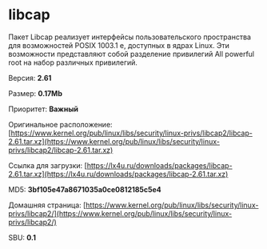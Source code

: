 # libcap

Пакет Libcap реализует интерфейсы пользовательского пространства для возможностей POSIX 1003.1 e, доступных в ядрах Linux. Эти возможности представляют собой разделение привилегий All powerful root на набор различных привилегий.

Версия: **2.61**

Размер: **0.17Mb**

Приоритет: **Важный**

Оригинальное расположение: [https://www.kernel.org/pub/linux/libs/security/linux-privs/libcap2/libcap-2.61.tar.xz](https://www.kernel.org/pub/linux/libs/security/linux-privs/libcap2/libcap-2.61.tar.xz)

Ссылка для загрузки: [https://lx4u.ru/downloads/packages/libcap-2.61.tar.xz](https://lx4u.ru/downloads/packages/libcap-2.61.tar.xz)

MD5: **3bf105e47a8671035a0ce0812185c5e4**

Домашняя страница: [https://www.kernel.org/pub/linux/libs/security/linux-privs/libcap2/](https://www.kernel.org/pub/linux/libs/security/linux-privs/libcap2/)

SBU: **0.1**